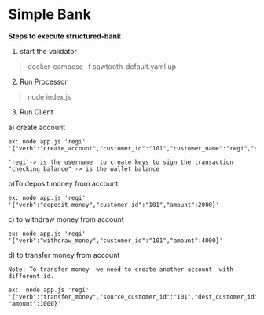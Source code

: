 # Simple Bank

**Steps  to execute  structured-bank**

 1) start the validator
   
> docker-compose -f sawtooth-default.yaml up

2) Run  Processor

  > node index.js

3. Run Client
  
  a) create account 
    
    ex: node app.js 'regi' '{"verb":"create_account","customer_id":"101","customer_name":"regi","savings_balance":5000,"checking_balance":3000}'

    'regi'-> is the username  to create keys to sign the transaction
    "checking_balance" -> is the wallet balance
    
  b)To deposit money from account

    ex: node app.js 'regi' '{"verb":"deposit_money","customer_id":"101","amount":2000}'

  c) to withdraw money from account
    
    ex: node app.js 'regi' '{"verb":"withdraw_money","customer_id":"101","amount":4000}'
  
  d) to transfer money from account
    
    Note: To transfer money  we need to create another account  with  different id.

    ex:  node app.js 'regi' '{"verb":"transfer_money","source_customer_id":"101","dest_customer_id":"102", "amount":1000}'
